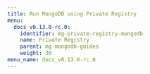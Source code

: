 ```yaml
---
title: Run MongoDB using Private Registry
menu:
  docs_v0.13.0-rc.0:
    identifier: mg-private-registry-mongodb
    name: Private Registry
    parent: mg-mongodb-guides
    weight: 30
menu_name: docs_v0.13.0-rc.0
---
```


